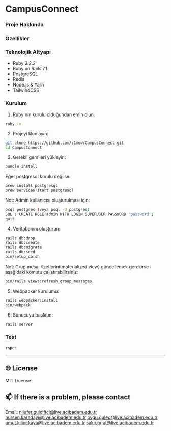 # CampusConnect

### Proje Hakkında

### Özellikler

### Teknolojik Altyapı
- Ruby 3.2.2
- Ruby on Rails 7.1
- PostgreSQL
- Redis
- Node.js & Yarn
- TailwindCSS

### Kurulum
1. Ruby'nin kurulu olduğundan emin olun:
```bash
ruby -v
```

2. Projeyi klonlayın:
```bash
git clone https://github.com/z1mow/CampusConnect.git
cd CampusConnect
```

3. Gerekli gem'leri yükleyin:
```bash
bundle install
```

Eğer postgresql kurulu değilse:
```bash
brew install postgresql
brew services start postgresql
```
Not: Admin kullanıcısı oluşturulması için:
```bash
psql postgres (veya psql -U postgres)
SQL : CREATE ROLE admin WITH LOGIN SUPERUSER PASSWORD 'password';
quit
```

4. Veritabanını oluşturun:
```bash
rails db:drop
rails db:create
rails db:migrate
rails db:seed
bin/setup_db.sh
```
Not: Grup mesaj özetlerini(materialized view) güncellemek gerekirse aşağıdaki komutu çalıştırabilirsiniz:
```bash
bin/rails views:refresh_group_messages
```
5. Webpacker kurulumu:
```bash
rails webpacker:install
bin/webpack
```

6. Sunucuyu başlatın:
```bash
rails server
```

### Test
```bash
rspec
```
---

## 🌐 License
MIT License

## 📫 If there is a problem, please contact
Email: 
nilufer.gulciftci@live.acibadem.edu.tr
nursen.karadayi@live.acibadem.edu.tr
ovgu.gulec@live.acibadem.edu.tr
umut.kilinckaya@live.acibadem.edu.tr
sakir.ogut@live.acibadem.edu.tr
